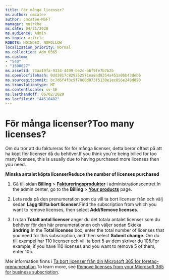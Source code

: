 ```yaml
---
title: För många licenser?
ms.author: cmcatee
author: cmcatee-MSFT
manager: mnirkhe
ms.date: 04/21/2020
ms.audience: Admin
ms.topic: article
ROBOTS: NOINDEX, NOFOLLOW
localization_priority: Normal
ms.collection: Adm_O365
ms.custom:
- "540"
- "1500027"
ms.assetid: 73aa19fa-9334-4499-be2c-b6f9fe7b7b2b
ms.openlocfilehash: 0dd3817c829252571ea8ad8354a451a0bb43deb6
ms.sourcegitcommit: bc7d6f4f3c9f7060d073f5130e1ec856e248d020
ms.translationtype: MT
ms.contentlocale: sv-SE
ms.lasthandoff: 06/02/2020
ms.locfileid: "44510482"
---
```

# <a name="too-many-licenses"></a><span data-ttu-id="f30f7-102">För många licenser?</span><span class="sxs-lookup"><span data-stu-id="f30f7-102">Too many licenses?</span></span>

<span data-ttu-id="f30f7-103">Om du tror att du faktureras för för många licenser, detta beror oftast på att ha köpt fler licenser då du behöver.</span><span class="sxs-lookup"><span data-stu-id="f30f7-103">If you think you're being billed for too many licenses, this is usually due to having purchased more licenses then you need.</span></span>
  
<span data-ttu-id="f30f7-104">**Minska antalet köpta licenser**</span><span class="sxs-lookup"><span data-stu-id="f30f7-104">**Reduce the number of licenses purchased**</span></span>
  
1. <span data-ttu-id="f30f7-105">Gå till sidan **Billing** \> **[Faktureringsprodukter](https://go.microsoft.com/fwlink/p/?linkid=842054)** i administrationscentret.</span><span class="sxs-lookup"><span data-stu-id="f30f7-105">In the admin center, go to the **Billing** \> **[Your products](https://go.microsoft.com/fwlink/p/?linkid=842054)** page.</span></span>

2. <span data-ttu-id="f30f7-106">Leta reda på den prenumeration som du vill ta bort licenser från och välj sedan **Lägg till/ta bort licenser**.</span><span class="sxs-lookup"><span data-stu-id="f30f7-106">Find the subscription from which you want to remove licenses, then select **Add/Remove licenses**.</span></span>

3. <span data-ttu-id="f30f7-107">I rutan **Totalt antal licenser** anger du det totala antalet licenser som du behöver för den här prenumerationen och väljer sedan Skicka **ändring**.</span><span class="sxs-lookup"><span data-stu-id="f30f7-107">In the **Total licenses** box, enter the total number of licenses that you need for this subscription, and then select **Submit change**.</span></span> <span data-ttu-id="f30f7-108">Om du till exempel har 110 licenser och vill ta bort 5 av dem skriver du 105.</span><span class="sxs-lookup"><span data-stu-id="f30f7-108">For example, if you have 110 licenses and you want to remove 5 of them, enter 105.</span></span>

<span data-ttu-id="f30f7-109">Mer information finns i [Ta bort licenser från din Microsoft 365 för företag-prenumeration](https://docs.microsoft.com/microsoft-365/commerce/licenses/buy-licenses).</span><span class="sxs-lookup"><span data-stu-id="f30f7-109">To learn more, see [Remove licenses from your Microsoft 365 for business subscription](https://docs.microsoft.com/microsoft-365/commerce/licenses/buy-licenses).</span></span>